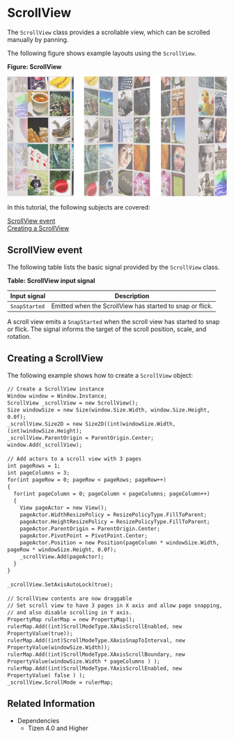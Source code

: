 # ScrollView

The `ScrollView` class provides a scrollable view, which can be scrolled manually by panning.

The following figure shows example layouts using the `ScrollView`.

**Figure: ScrollView**

![ScrollView](./media/scrollview.png)


In this tutorial, the following subjects are covered:

[ScrollView event](#1)<br>
[Creating a ScrollView](#2)<br>

<a name="1"></a>
## ScrollView event

The following table lists the basic signal provided by the `ScrollView` class.

**Table: ScrollView input signal**

| Input signal    | Description                                               |
| --------------- | --------------------------------------------------------- |
| `SnapStarted`   | Emitted when the ScrollView has started to snap or flick. |

A scroll view emits a `SnapStarted` when the scroll view has started to snap or flick. The signal informs the target of the scroll position, scale, and rotation.

<a name="2"></a>
## Creating a ScrollView

The following example shows how to create a `ScrollView` object:

```
// Create a ScrollView instance
Window window = Window.Instance;
ScrollView _scrollView = new ScrollView();
Size windowSize = new Size(window.Size.Width, window.Size.Height, 0.0f);
_scrollView.Size2D = new Size2D((int)windowSize.Width, (int)windowSize.Height);
_scrollView.ParentOrigin = ParentOrigin.Center;
window.Add(_scrollView);

// Add actors to a scroll view with 3 pages
int pageRows = 1;
int pageColumns = 3;
for(int pageRow = 0; pageRow < pageRows; pageRow++)
{
  for(int pageColumn = 0; pageColumn < pageColumns; pageColumn++)
  {
    View pageActor = new View();
    pageActor.WidthResizePolicy = ResizePolicyType.FillToParent;
    pageActor.HeightResizePolicy = ResizePolicyType.FillToParent;
    pageActor.ParentOrigin = ParentOrigin.Center;
    pageActor.PivotPoint = PivotPoint.Center;
    pageActor.Position = new Position(pageColumn * windowSize.Width, pageRow * windowSize.Height, 0.0f);
    _scrollView.Add(pageActor);
  }
}

_scrollView.SetAxisAutoLock(true);

// ScrollView contents are now draggable
// Set scroll view to have 3 pages in X axis and allow page snapping,
// and also disable scrolling in Y axis.
PropertyMap rulerMap = new PropertyMap();
rulerMap.Add((int)ScrollModeType.XAxisScrollEnabled, new PropertyValue(true));
rulerMap.Add((int)ScrollModeType.XAxisSnapToInterval, new PropertyValue(windowSize.Width));
rulerMap.Add((int)ScrollModeType.XAxisScrollBoundary, new PropertyValue(windowSize.Width * pageColumns ) );
rulerMap.Add((int)ScrollModeType.YAxisScrollEnabled, new PropertyValue( false ) );
_scrollView.ScrollMode = rulerMap;
```

## Related Information
* Dependencies
  -   Tizen 4.0 and Higher
